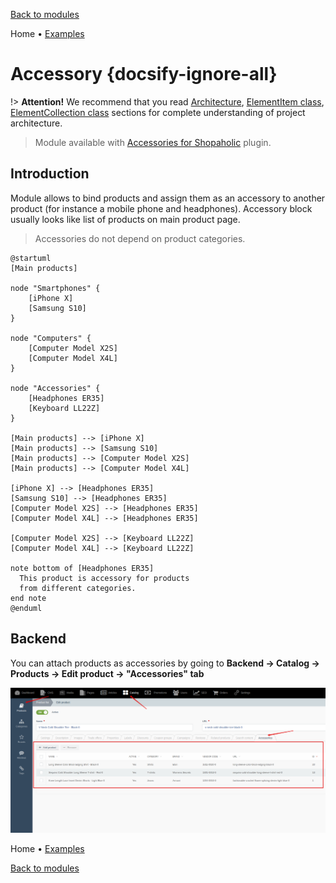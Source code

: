 [Back to modules](modules/home.md)

Home
• [Examples](modules/accessory/examples/examples.md)

# Accessory {docsify-ignore-all}

!> **Attention!**  We recommend that you read [Architecture](architecture/architecture), [ElementItem class](architecture/item-class/item-class.md),
[ElementCollection class](architecture/collection-class/collection-class.md) sections for complete understanding of  project architecture.

> Module available with [Accessories for Shopaholic](plugins/home#accessories-for-shopaholic) plugin.

## Introduction

Module allows to bind products and assign them as an accessory to another product (for instance a mobile phone and headphones).
Accessory block usually looks like list of products on main product page.

> Accessories do not depend on product categories.

```plantuml
@startuml
[Main products]

node "Smartphones" {
    [iPhone X]
    [Samsung S10]
}

node "Computers" {
    [Computer Model X2S]
    [Computer Model X4L]
}

node "Accessories" {
    [Headphones ER35]
    [Keyboard LL22Z]
}

[Main products] --> [iPhone X]
[Main products] --> [Samsung S10]
[Main products] --> [Computer Model X2S]
[Main products] --> [Computer Model X4L]

[iPhone X] --> [Headphones ER35]
[Samsung S10] --> [Headphones ER35]
[Computer Model X2S] --> [Headphones ER35]
[Computer Model X4L] --> [Headphones ER35]

[Computer Model X2S] --> [Keyboard LL22Z]
[Computer Model X4L] --> [Keyboard LL22Z]

note bottom of [Headphones ER35]
  This product is accessory for products
  from different categories.
end note
@enduml
```

## Backend

You can attach products as accessories by going to **Backend -> Catalog -> Products -> Edit product -> "Accessories" tab**

![](./../../assets/images/backend-accessory-1.png)

Home
• [Examples](modules/accessory/examples/examples.md)

[Back to modules](modules/home.md)